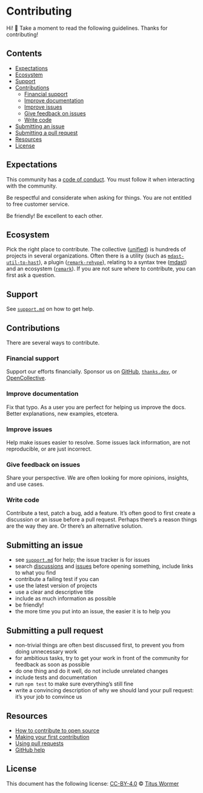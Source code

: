 # Contributing

Hi!
👋
Take a moment to read the following guidelines.
Thanks for contributing!

## Contents

* [Expectations](#expectations)
* [Ecosystem](#ecosystem)
* [Support](#support)
* [Contributions](#contributions)
  * [Financial support](#financial-support)
  * [Improve documentation](#improve-documentation)
  * [Improve issues](#improve-issues)
  * [Give feedback on issues](#give-feedback-on-issues)
  * [Write code](#write-code)
* [Submitting an issue](#submitting-an-issue)
* [Submitting a pull request](#submitting-a-pull-request)
* [Resources](#resources)
* [License](#license)

## Expectations

This community has a [code of conduct][file-code-of-conduct].
You must follow it when interacting with the community.

Be respectful and considerate when asking for things.
You are not entitled to free customer service.

Be friendly!
Be excellent to each other.

## Ecosystem

Pick the right place to contribute.
The collective ([unified][github-unified]) is hundreds of projects in several
organizations.
Often there is
a utility (such as [`mdast-util-to-hast`][github-mdast-util-to-hast]),
a plugin ([`remark-rehype`][github-remark-rehype]),
relating to a syntax tree ([mdast][github-mdast])
and an ecosystem ([`remark`][github-remark]).
If you are not sure where to contribute,
you can first ask a question.

## Support

See [`support.md`][file-support] on how to get help.

## Contributions

There are several ways to contribute.

### Financial support

Support our efforts financially.
Sponsor us on [GitHub][github-sponsors],
[`thanks.dev`][thanks],
or [OpenCollective][].

### Improve documentation

Fix that typo.
As a user you are perfect for helping us improve the docs.
Better explanations,
new examples,
etcetera.

### Improve issues

Help make issues easier to resolve.
Some issues lack information,
are not reproducible,
or are just incorrect.

### Give feedback on issues

Share your perspective.
We are often looking for more opinions,
insights,
and use cases.

### Write code

Contribute a test,
patch a bug,
add a feature.
It’s often good to first create a discussion or an issue before a pull request.
Perhaps there’s a reason things are the way they are.
Or there’s an alternative solution.

## Submitting an issue

* see [`support.md`][file-support] for help;
  the issue tracker is for issues
* search [discussions][github-search-discussions] and
  [issues][github-search-issues] before opening something,
  include links to what you find
* contribute a failing test if you can
* use the latest version of projects
* use a clear and descriptive title
* include as much information as possible
* be friendly!
* the more time you put into an issue,
  the easier it is to help you

## Submitting a pull request

* non-trivial things are often best discussed first,
  to prevent you from doing unnecessary work
* for ambitious tasks,
  try to get your work in front of the community for feedback as soon as
  possible
* do one thing and do it well,
  do not include unrelated changes
* include tests and documentation
* run `npm test` to make sure everything’s still fine
* write a convincing description of why we should land your pull request:
  it’s your job to convince us

## Resources

* [How to contribute to open source](https://opensource.guide/how-to-contribute/)
* [Making your first contribution](https://medium.com/@vadimdemedes/making-your-first-contribution-de6576ddb190)
* [Using pull requests](https://help.github.com/articles/about-pull-requests/)
* [GitHub help](https://help.github.com)

## License

This document has the following license:
[CC-BY-4.0][creativecommons-by] © [Titus Wormer][wooorm]

[creativecommons-by]: https://creativecommons.org/licenses/by/4.0/

[file-code-of-conduct]: code-of-conduct.md

[file-support]: support.md

[github-mdast-util-to-hast]: https://github.com/syntax-tree/mdast-util-to-hast

[github-mdast]: https://github.com/syntax-tree/mdast

[github-remark-rehype]: https://github.com/remarkjs/remark-rehype

[github-remark]: https://github.com/remarkjs/remark

[github-unified]: https://github.com/unifiedjs/unified

[github-search-discussions]: https://github.com/orgs/vfile/discussions

[github-search-issues]: https://github.com/search?q=user%3Avfile&type=issues

[github-sponsors]: https://github.com/sponsors/unifiedjs

[opencollective]: https://opencollective.com/unified

[thanks]: https://thanks.dev

[wooorm]: https://wooorm.com
